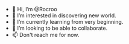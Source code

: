 - 👋 Hi, I’m @Rocroo
- 👀 I’m interested in discovering new world.
- 🌱 I’m currently learning from very beginning.
- 💞️ I’m looking to be able to collaborate.
- 📫 Don't reach me for now.

<!---
Rocroo/Rocroo is a ✨ special ✨ repository because its `README.md` (this file) appears on your GitHub profile.
You can click the Preview link to take a look at your changes.
--->
